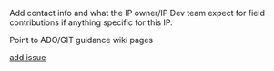 Add contact info and what the IP owner/IP Dev team expect for field contributions if anything specific for this IP.

Point to ADO/GIT guidance wiki pages 

[add issue](../../_workitems/create/issue)